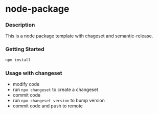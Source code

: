 # node-package

### Description

This is a node package template with chageset and semantic-release.

### Getting Started

```bash
npm install
```

### Usage with changeset

- modify code
- run `npx changeset` to create a changeset
- commit code
- run `npx changeset version` to bump version
- commit code and push to remote

